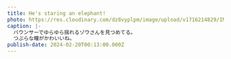 ```yaml
---
title: He's staring an elephant!
photo: https://res.cloudinary.com/dz8vyplpm/image/upload/v1716214829/IMG_9046_pstjzs.jpg
caption: |-
  バウンサーでゆらゆら揺れるゾウさんを見つめてる。
  つぶらな瞳がかわいいね。
publish-date: 2024-02-20T00:13:00.000Z
---
```

